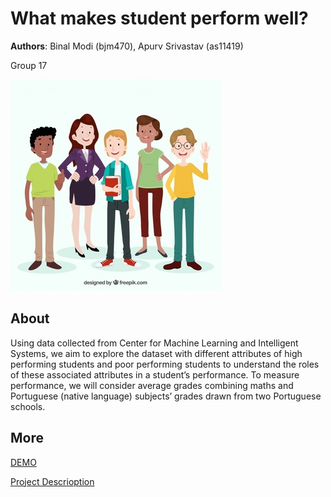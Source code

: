 # What makes student perform well?
**Authors**: Binal Modi (bjm470), Apurv Srivastav (as11419)

Group 17 

![Screenhot](screenshot.jpg)


## About

Using data collected from Center for Machine Learning and Intelligent Systems, we aim to explore the dataset with different attributes of high performing students and poor performing students to understand the roles of these associated attributes in a student’s performance. 
To measure performance, we will consider average grades combining maths and Portuguese (native language) subjects’ grades drawn from two Portuguese schools.


## More
[DEMO](https://github.com/NYU-VIS-FALL2018/storytelling-group-17-students-performance.git)

[Project Descrioption](project.pdf)
